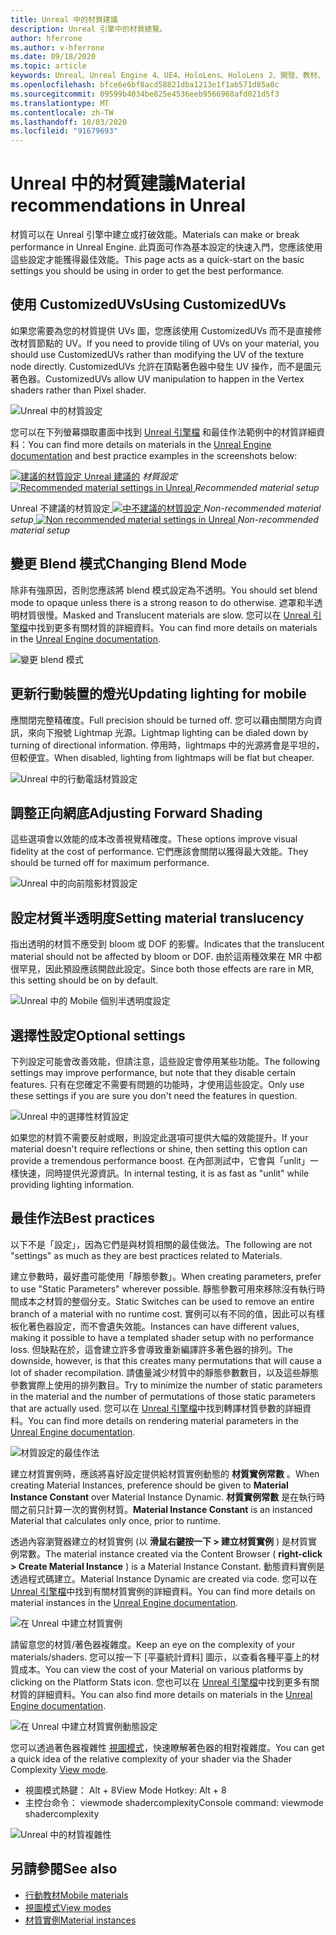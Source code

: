 ```yaml
---
title: Unreal 中的材質建議
description: Unreal 引擎中的材質總覽。
author: hferrone
ms.author: v-hferrone
ms.date: 09/18/2020
ms.topic: article
keywords: Unreal、Unreal Engine 4、UE4、HoloLens、HoloLens 2、開發、教材、檔、指南、功能、全息表、遊戲開發
ms.openlocfilehash: bfce6e6bf8acd58821dba1213e1f1ab571d85a0c
ms.sourcegitcommit: 09599b4034be825e4536eeb9566968afd021d5f3
ms.translationtype: MT
ms.contentlocale: zh-TW
ms.lasthandoff: 10/03/2020
ms.locfileid: "91679693"
---
```

# <a name="material-recommendations-in-unreal"></a><span data-ttu-id="9560d-104">Unreal 中的材質建議</span><span class="sxs-lookup"><span data-stu-id="9560d-104">Material recommendations in Unreal</span></span>

<span data-ttu-id="9560d-105">材質可以在 Unreal 引擎中建立或打破效能。</span><span class="sxs-lookup"><span data-stu-id="9560d-105">Materials can make or break performance in Unreal Engine.</span></span> <span data-ttu-id="9560d-106">此頁面可作為基本設定的快速入門，您應該使用這些設定才能獲得最佳效能。</span><span class="sxs-lookup"><span data-stu-id="9560d-106">This page acts as a quick-start on the basic settings you should be using in order to get the best performance.</span></span>

## <a name="using-customizeduvs"></a><span data-ttu-id="9560d-107">使用 CustomizedUVs</span><span class="sxs-lookup"><span data-stu-id="9560d-107">Using CustomizedUVs</span></span>

<span data-ttu-id="9560d-108">如果您需要為您的材質提供 UVs 圖，您應該使用 CustomizedUVs 而不是直接修改材質節點的 UV。</span><span class="sxs-lookup"><span data-stu-id="9560d-108">If you need to provide tiling of UVs on your material, you should use CustomizedUVs rather than modifying the UV of the texture node directly.</span></span> <span data-ttu-id="9560d-109">CustomizedUVs 允許在頂點著色器中發生 UV 操作，而不是圖元著色器。</span><span class="sxs-lookup"><span data-stu-id="9560d-109">CustomizedUVs allow UV manipulation to happen in the Vertex shaders rather than Pixel shader.</span></span> 

![Unreal 中的材質設定](images/unreal-materials-img-01c.png)

<span data-ttu-id="9560d-111">您可以在下列螢幕擷取畫面中找到 [Unreal 引擎檔](https://docs.unrealengine.com/Platforms/Mobile/Materials/index.html) 和最佳作法範例中的材質詳細資料：</span><span class="sxs-lookup"><span data-stu-id="9560d-111">You can find more details on materials in the [Unreal Engine documentation](https://docs.unrealengine.com/Platforms/Mobile/Materials/index.html) and best practice examples in the screenshots below:</span></span>

<span data-ttu-id="9560d-112">[ ![ 建議的材質設定 Unreal ](images/unreal-materials-img-01.png) 建議的](images/unreal-materials-img-01.png#lightbox) 
 *材質設定*</span><span class="sxs-lookup"><span data-stu-id="9560d-112">[ ![Recommended material settings in Unreal](images/unreal-materials-img-01.png) ](images/unreal-materials-img-01.png#lightbox)
*Recommended material setup*</span></span>

<span data-ttu-id="9560d-113">Unreal 不建議的材質設定[ ![ 中不建議的材質設定 ](images/unreal-materials-img-01b.png) ](images/unreal-materials-img-01b.png#lightbox) 
 *Non-recommended material setup*</span><span class="sxs-lookup"><span data-stu-id="9560d-113">[ ![Non recommended material settings in Unreal](images/unreal-materials-img-01b.png) ](images/unreal-materials-img-01b.png#lightbox)
*Non-recommended material setup*</span></span>

## <a name="changing-blend-mode"></a><span data-ttu-id="9560d-114">變更 Blend 模式</span><span class="sxs-lookup"><span data-stu-id="9560d-114">Changing Blend Mode</span></span>

<span data-ttu-id="9560d-115">除非有強原因，否則您應該將 blend 模式設定為不透明。</span><span class="sxs-lookup"><span data-stu-id="9560d-115">You should set blend mode to opaque unless there is a strong reason to do otherwise.</span></span> <span data-ttu-id="9560d-116">遮罩和半透明材質很慢。</span><span class="sxs-lookup"><span data-stu-id="9560d-116">Masked and Translucent materials are slow.</span></span> <span data-ttu-id="9560d-117">您可以在 [Unreal 引擎檔](https://docs.unrealengine.com/Platforms/Mobile/Materials/index.html)中找到更多有關材質的詳細資料。</span><span class="sxs-lookup"><span data-stu-id="9560d-117">You can find more details on materials in the [Unreal Engine documentation](https://docs.unrealengine.com/Platforms/Mobile/Materials/index.html).</span></span>

![變更 blend 模式](images/unreal-materials-img-02.jpg)

## <a name="updating-lighting-for-mobile"></a><span data-ttu-id="9560d-119">更新行動裝置的燈光</span><span class="sxs-lookup"><span data-stu-id="9560d-119">Updating lighting for mobile</span></span>

<span data-ttu-id="9560d-120">應關閉完整精確度。</span><span class="sxs-lookup"><span data-stu-id="9560d-120">Full precision should be turned off.</span></span> <span data-ttu-id="9560d-121">您可以藉由關閉方向資訊，來向下撥號 Lightmap 光源。</span><span class="sxs-lookup"><span data-stu-id="9560d-121">Lightmap lighting can be dialed down by turning of directional information.</span></span> <span data-ttu-id="9560d-122">停用時，lightmaps 中的光源將會是平坦的，但較便宜。</span><span class="sxs-lookup"><span data-stu-id="9560d-122">When disabled, lighting from lightmaps will be flat but cheaper.</span></span>

![Unreal 中的行動電話材質設定](images/unreal-materials-img-03.jpg)

## <a name="adjusting-forward-shading"></a><span data-ttu-id="9560d-124">調整正向網底</span><span class="sxs-lookup"><span data-stu-id="9560d-124">Adjusting Forward Shading</span></span>

<span data-ttu-id="9560d-125">這些選項會以效能的成本改善視覺精確度。</span><span class="sxs-lookup"><span data-stu-id="9560d-125">These options improve visual fidelity at the cost of performance.</span></span> <span data-ttu-id="9560d-126">它們應該會關閉以獲得最大效能。</span><span class="sxs-lookup"><span data-stu-id="9560d-126">They should be turned off for maximum performance.</span></span>

![Unreal 中的向前陰影材質設定](images/unreal-materials-img-04.jpg)

## <a name="setting-material-translucency"></a><span data-ttu-id="9560d-128">設定材質半透明度</span><span class="sxs-lookup"><span data-stu-id="9560d-128">Setting material translucency</span></span>

<span data-ttu-id="9560d-129">指出透明的材質不應受到 bloom 或 DOF 的影響。</span><span class="sxs-lookup"><span data-stu-id="9560d-129">Indicates that the translucent material should not be affected by bloom or DOF.</span></span> <span data-ttu-id="9560d-130">由於這兩種效果在 MR 中都很罕見，因此預設應該開啟此設定。</span><span class="sxs-lookup"><span data-stu-id="9560d-130">Since both those effects are rare in MR, this setting should be on by default.</span></span>

![Unreal 中的 Mobile 個別半透明度設定](images/unreal-materials-img-05.jpg)

## <a name="optional-settings"></a><span data-ttu-id="9560d-132">選擇性設定</span><span class="sxs-lookup"><span data-stu-id="9560d-132">Optional settings</span></span>

<span data-ttu-id="9560d-133">下列設定可能會改善效能，但請注意，這些設定會停用某些功能。</span><span class="sxs-lookup"><span data-stu-id="9560d-133">The following settings may improve performance, but note that they disable certain features.</span></span> <span data-ttu-id="9560d-134">只有在您確定不需要有問題的功能時，才使用這些設定。</span><span class="sxs-lookup"><span data-stu-id="9560d-134">Only use these settings if you are sure you don't need the features in question.</span></span>

![Unreal 中的選擇性材質設定](images/unreal-materials-img-06.jpg)

<span data-ttu-id="9560d-136">如果您的材質不需要反射或眼，則設定此選項可提供大幅的效能提升。</span><span class="sxs-lookup"><span data-stu-id="9560d-136">If your material doesn't require reflections or shine, then setting this option can provide a tremendous performance boost.</span></span> <span data-ttu-id="9560d-137">在內部測試中，它會與「unlit」一樣快速，同時提供光源資訊。</span><span class="sxs-lookup"><span data-stu-id="9560d-137">In internal testing, it is as fast as "unlit" while providing lighting information.</span></span>

## <a name="best-practices"></a><span data-ttu-id="9560d-138">最佳作法</span><span class="sxs-lookup"><span data-stu-id="9560d-138">Best practices</span></span>

<span data-ttu-id="9560d-139">以下不是「設定」，因為它們是與材質相關的最佳做法。</span><span class="sxs-lookup"><span data-stu-id="9560d-139">The following are not "settings" as much as they are best practices related to Materials.</span></span>

<span data-ttu-id="9560d-140">建立參數時，最好盡可能使用「靜態參數」。</span><span class="sxs-lookup"><span data-stu-id="9560d-140">When creating parameters, prefer to use "Static Parameters" wherever possible.</span></span> <span data-ttu-id="9560d-141">靜態參數可用來移除沒有執行時間成本之材質的整個分支。</span><span class="sxs-lookup"><span data-stu-id="9560d-141">Static Switches can be used to remove an entire branch of a material with no runtime cost.</span></span> <span data-ttu-id="9560d-142">實例可以有不同的值，因此可以有樣板化著色器設定，而不會遺失效能。</span><span class="sxs-lookup"><span data-stu-id="9560d-142">Instances can have different values, making it possible to have a templated shader setup with no performance loss.</span></span> <span data-ttu-id="9560d-143">但缺點在於，這會建立許多會導致重新編譯許多著色器的排列。</span><span class="sxs-lookup"><span data-stu-id="9560d-143">The downside, however, is that this creates many permutations that will cause a lot of shader recompilation.</span></span> <span data-ttu-id="9560d-144">請儘量減少材質中的靜態參數數目，以及這些靜態參數實際上使用的排列數目。</span><span class="sxs-lookup"><span data-stu-id="9560d-144">Try to minimize the number of static parameters in the material and the number of permutations of those static parameters that are actually used.</span></span> <span data-ttu-id="9560d-145">您可以在 [Unreal 引擎檔](https://docs.unrealengine.com/Engine/Rendering/Materials/ExpressionReference/Parameters/index.html#staticswitchparameter)中找到轉譯材質參數的詳細資料。</span><span class="sxs-lookup"><span data-stu-id="9560d-145">You can find more details on rendering material parameters in the [Unreal Engine documentation](https://docs.unrealengine.com/Engine/Rendering/Materials/ExpressionReference/Parameters/index.html#staticswitchparameter).</span></span>

![材質設定的最佳作法](images/unreal-materials-img-07.jpg)

<span data-ttu-id="9560d-147">建立材質實例時，應該將喜好設定提供給材質實例動態的 **材質實例常數** 。</span><span class="sxs-lookup"><span data-stu-id="9560d-147">When creating Material Instances, preference should be given to **Material Instance Constant** over Material Instance Dynamic.</span></span> <span data-ttu-id="9560d-148">**材質實例常數** 是在執行時間之前只計算一次的實例材質。</span><span class="sxs-lookup"><span data-stu-id="9560d-148">**Material Instance Constant** is an instanced Material that calculates only once, prior to runtime.</span></span>

<span data-ttu-id="9560d-149">透過內容瀏覽器建立的材質實例 (以 **滑鼠右鍵按一下 > 建立材質實例** ) 是材質實例常數。</span><span class="sxs-lookup"><span data-stu-id="9560d-149">The material instance created via the Content Browser ( **right-click > Create Material Instance** ) is a Material Instance Constant.</span></span> <span data-ttu-id="9560d-150">動態資料實例是透過程式碼建立。</span><span class="sxs-lookup"><span data-stu-id="9560d-150">Material Instance Dynamic are created via code.</span></span> <span data-ttu-id="9560d-151">您可以在 [Unreal 引擎檔](https://docs.unrealengine.com/Engine/Rendering/Materials/MaterialInstances/index.html)中找到有關材質實例的詳細資料。</span><span class="sxs-lookup"><span data-stu-id="9560d-151">You can find more details on material instances in the [Unreal Engine documentation](https://docs.unrealengine.com/Engine/Rendering/Materials/MaterialInstances/index.html).</span></span>

![在 Unreal 中建立材質實例](images/unreal-materials-img-08.png)

<span data-ttu-id="9560d-153">請留意您的材質/著色器複雜度。</span><span class="sxs-lookup"><span data-stu-id="9560d-153">Keep an eye on the complexity of your materials/shaders.</span></span> <span data-ttu-id="9560d-154">您可以按一下 [平臺統計資料] 圖示，以查看各種平臺上的材質成本。</span><span class="sxs-lookup"><span data-stu-id="9560d-154">You can view the cost of your Material on various platforms by clicking on the Platform Stats icon.</span></span> <span data-ttu-id="9560d-155">您也可以在 [Unreal 引擎檔](https://docs.unrealengine.com/Platforms/Mobile/Materials/index.html)中找到更多有關材質的詳細資料。</span><span class="sxs-lookup"><span data-stu-id="9560d-155">You can also find more details on materials in the [Unreal Engine documentation](https://docs.unrealengine.com/Platforms/Mobile/Materials/index.html).</span></span>

![在 Unreal 中建立材質實例動態設定](images/unreal-materials-img-09.png)

<span data-ttu-id="9560d-157">您可以透過著色器複雜性 [視圖模式](https://docs.unrealengine.com/Engine/UI/LevelEditor/Viewports/ViewModes/index.html)，快速瞭解著色器的相對複雜度。</span><span class="sxs-lookup"><span data-stu-id="9560d-157">You can get a quick idea of the relative complexity of your shader via the Shader Complexity [View mode](https://docs.unrealengine.com/Engine/UI/LevelEditor/Viewports/ViewModes/index.html).</span></span>

* <span data-ttu-id="9560d-158">視圖模式熱鍵： Alt + 8</span><span class="sxs-lookup"><span data-stu-id="9560d-158">View Mode Hotkey: Alt + 8</span></span>
* <span data-ttu-id="9560d-159">主控台命令： viewmode shadercomplexity</span><span class="sxs-lookup"><span data-stu-id="9560d-159">Console command: viewmode shadercomplexity</span></span>

![Unreal 中的材質複雜性](images/unreal-materials-img-10.png)

## <a name="see-also"></a><span data-ttu-id="9560d-161">另請參閱</span><span class="sxs-lookup"><span data-stu-id="9560d-161">See also</span></span>
* [<span data-ttu-id="9560d-162">行動教材</span><span class="sxs-lookup"><span data-stu-id="9560d-162">Mobile materials</span></span>](https://docs.unrealengine.com/Platforms/Mobile/Materials/index.html)
* [<span data-ttu-id="9560d-163">視圖模式</span><span class="sxs-lookup"><span data-stu-id="9560d-163">View modes</span></span>](https://docs.unrealengine.com/Engine/UI/LevelEditor/Viewports/ViewModes/index.html)
* [<span data-ttu-id="9560d-164">材質實例</span><span class="sxs-lookup"><span data-stu-id="9560d-164">Material instances</span></span>](https://docs.unrealengine.com/Engine/Rendering/Materials/MaterialInstances/index.html)
